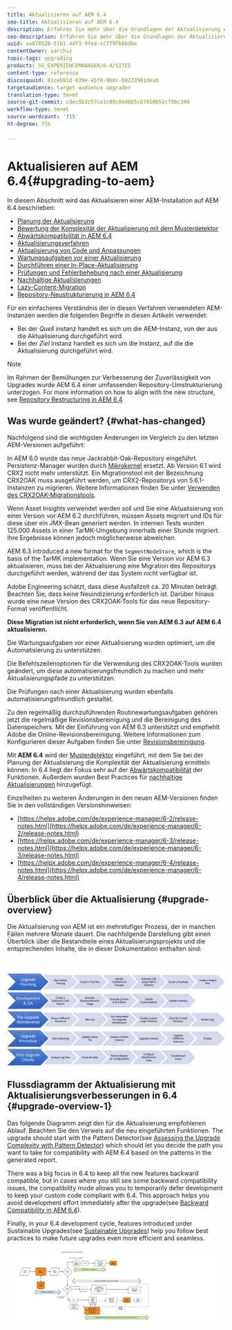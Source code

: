 ```yaml
---
title: Aktualisieren auf AEM 6.4
seo-title: Aktualisieren auf AEM 6.4
description: Erfahren Sie mehr über die Grundlagen der Aktualisierung einer älteren AEM-Installation auf AEM 6.4.
seo-description: Erfahren Sie mehr über die Grundlagen der Aktualisierung einer älteren AEM-Installation auf AEM 6.4.
uuid: aa878528-5161-4df3-9fed-cc779fb6bdbe
contentOwner: sarchiz
topic-tags: upgrading
products: SG_EXPERIENCEMANAGER/6.4/SITES
content-type: reference
discoiquuid: 81ceb91d-039e-45f0-9b0c-b8233901dea8
targetaudience: target-audience upgrader
translation-type: tm+mt
source-git-commit: cdec5b3c57ce1c80c0ed6b5cb7650b52cf9bc340
workflow-type: tm+mt
source-wordcount: '715'
ht-degree: 75%

---
```



# Aktualisieren auf AEM 6.4{#upgrading-to-aem}

In diesem Abschnitt wird das Aktualisieren einer AEM-Installation auf AEM 6.4 beschrieben:

* [Planung der Aktualisierung](/help/sites-deploying/upgrade-planning.md)
* [Bewertung der Komplexität der Aktualisierung mit dem Musterdetektor](/help/sites-deploying/pattern-detector.md) 
* [Abwärtskompatibilität in AEM 6.4](/help/sites-deploying/backward-compatibility.md) 
* [Aktualisierungsverfahren](/help/sites-deploying/upgrade-procedure.md)
* [Aktualisierung von Code und Anpassungen](/help/sites-deploying/upgrading-code-and-customizations.md)
* [Wartungsaufgaben vor einer Aktualisierung](/help/sites-deploying/pre-upgrade-maintenance-tasks.md)
* [Durchführen einer In-Place-Aktualisierung](/help/sites-deploying/in-place-upgrade.md)
* [Prüfungen und Fehlerbehebung nach einer Aktualisierung](/help/sites-deploying/post-upgrade-checks-and-troubleshooting.md)
* [Nachhaltige Aktualisierungen](/help/sites-deploying/sustainable-upgrades.md) 
* [Lazy-Content-Migration](/help/sites-deploying/lazy-content-migration.md)
* [Repository-Neustrukturierung in AEM 6.4](/help/sites-deploying/repository-restructuring.md)

Für ein einfacheres Verständnis der in diesen Verfahren verwendeten AEM-Instanzen werden die folgenden Begriffe in diesen Artikeln verwendet:

* Bei der *Quell* instanz handelt es sich um die AEM-Instanz, von der aus die Aktualisierung durchgeführt wird.
* Bei der *Ziel* instanz handelt es sich um die Instanz, auf die die Aktualisierung durchgeführt wird.

>[!NOTE]
>
>Im Rahmen der Bemühungen zur Verbesserung der Zuverlässigkeit von Upgrades wurde AEM 6.4 einer umfassenden Repository-Umstrukturierung unterzogen. For more information on how to align with the new structure, see [Repository Restructuring in AEM 6.4](/help/sites-deploying/repository-restructuring.md)

## Was wurde geändert? {#what-has-changed}

Nachfolgend sind die wichtigsten Änderungen im Vergleich zu den letzten AEM-Versionen aufgeführt:

In AEM 6.0 wurde das neue Jackrabbit-Oak-Repository eingeführt. Persistenz-Manager wurden durch [Mikrokernel](/help/sites-deploying/recommended-deploys.md) ersetzt. Ab Version 6.1 wird CRX2 nicht mehr unterstützt. Ein Migrationstool mit der Bezeichnung CRX2OAK muss ausgeführt werden, um CRX2-Repositorys von 5.6.1-Instanzen zu migrieren. Weitere Informationen finden Sie unter [Verwenden des CRX2OAK-Migrationstools](/help/sites-deploying/using-crx2oak.md).

Wenn Asset Insights verwendet werden soll und Sie eine Aktualisierung von einer Version vor AEM 6.2 durchführen, müssen Assets migriert und IDs für diese über ein JMX-Bean generiert werden. In internen Tests wurden 125.000 Assets in einer TarMK-Umgebung innerhalb einer Stunde migriert. Ihre Ergebnisse können jedoch möglicherweise abweichen.

AEM 6.3 introduced a new format for the `SegmentNodeStore`, which is the basis of the TarMK implementation. Wenn Sie eine Version vor AEM 6.3 aktualisieren, muss bei der Aktualisierung eine Migration des Repositorys durchgeführt werden, während der das System nicht verfügbar ist.

Adobe Engineering schätzt, dass diese Ausfallzeit ca. 20 Minuten beträgt. Beachten Sie, dass keine Neuindizierung erforderlich ist. Darüber hinaus wurde eine neue Version des CRX2OAK-Tools für das neue Repository-Format veröffentlicht.

**Diese Migration ist nicht erforderlich, wenn Sie von AEM 6.3 auf AEM 6.4 aktualisieren.**

Die Wartungsaufgaben vor einer Aktualisierung wurden optimiert, um die Automatisierung zu unterstützen.

Die Befehlszeilenoptionen für die Verwendung des CRX2OAK-Tools wurden geändert, um diese automatisierungsfreundlich zu machen und mehr Aktualisierungspfade zu unterstützen.

Die Prüfungen nach einer Aktualisierung wurden ebenfalls automatisierungsfreundlich gestaltet.

Zu den regelmäßig durchzuführenden Routinewartungsaufgaben gehören jetzt die regelmäßige Revisionsbereinigung und die Bereinigung des Datenspeichers. Mit der Einführung von AEM 6.3 unterstützt und empfiehlt Adobe die Online-Revisionsbereinigung. Weitere Informationen zum Konfigurieren dieser Aufgaben finden Sie unter [Revisionsbereinigung](/help/sites-deploying/revision-cleanup.md).

Mit **AEM 6.4** wird der [Musterdetektor](/help/sites-deploying/pattern-detector.md) eingeführt, mit dem Sie bei der Planung der Aktualisierung die Komplexität der Aktualisierung ermitteln können. In 6.4 liegt der Fokus sehr auf der [Abwärtskompatibilität](/help/sites-deploying/backward-compatibility.md) der Funktionen. Außerdem wurden Best Practices für [nachhaltige Aktualisierungen](/help/sites-deploying/sustainable-upgrades.md) hinzugefügt.

Einzelheiten zu weiteren Änderungen in den neuen AEM-Versionen finden Sie in den vollständigen Versionshinweisen:

* [https://helpx.adobe.com/de/experience-manager/6-2/release-notes.html](https://helpx.adobe.com/de/experience-manager/6-2/release-notes.html)
* [https://helpx.adobe.com/de/experience-manager/6-3/release-notes.html](https://helpx.adobe.com/de/experience-manager/6-3/release-notes.html)
* [https://helpx.adobe.com/de/experience-manager/6-4/release-notes.html](https://helpx.adobe.com/de/experience-manager/6-4/release-notes.html)

## Überblick über die Aktualisierung {#upgrade-overview}

Die Aktualisierung von AEM ist ein mehrstufiger Prozess, der in manchen Fällen mehrere Monate dauert. Die nachfolgende Darstellung gibt einen Überblick über die Bestandteile eines Aktualisierungsprojekts und die entsprechenden Inhalte, die in dieser Dokumentation enthalten sind:

![screen_shot_2018-03-30at80708am](assets/screen_shot_2018-03-30at80708am.png)

## Flussdiagramm der Aktualisierung mit Aktualisierungsverbesserungen in 6.4 {#upgrade-overview-1}

Das folgende Diagramm zeigt den für die Aktualisierung empfohlenen Ablauf. Beachten Sie den Verweis auf die neu eingeführten Funktionen. The upgrade should start with the Pattern Detector(see [Assessing the Upgrade Complexity with Pattern Detector](/help/sites-deploying/pattern-detector.md)) which should let you decide the path you want to take for compatibility with AEM 6.4 based on the patterns in the generated report.

There was a big focus in 6.4 to keep all the new features backward compatible, but in cases where you still see some backward compatibility issues, the compatibility mode allows you to temporarily defer development to keep your custom code compliant with 6.4. This approach helps you avoid development effort immediately after the upgrade(see [Backward Compatibility in AEM 6.4](/help/sites-deploying/backward-compatibility.md)).

Finally, in your 6.4 development cycle, features introduced under Sustainable Upgrades(see [Sustainable Upgrades](/help/sites-deploying/sustainable-upgrades.md)) help you follow best practices to make future upgrades even more efficient and seamless.

![6_4_upgrade_overviewflow chart-newpage3](assets/6_4_upgrade_overviewflowchart-newpage3.png)

